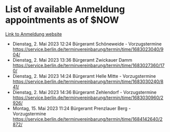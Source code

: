 # List of available Anmeldung appointments as of $NOW
[Link to Anmeldung website](https://service.berlin.de/terminvereinbarung/termin/tag.php?termin=1&anliegen[]=120686&dienstleisterlist=122210,122217,327316,122219,327312,122227,327314,122231,327346,122243,327348,122254,122252,329742,122260,329745,122262,329748,122271,327278,122273,327274,122277,327276,330436,122280,327294,122282,327290,122284,327292,122291,327270,122285,327266,122286,327264,122296,327268,150230,329760,122297,327286,122294,327284,122312,329763,122314,329775,122304,327330,122311,327334,122309,327332,317869,122281,327352,122279,329772,122283,122276,327324,122274,327326,122267,329766,122246,327318,122251,327320,122257,327322,122208,327298,122226,327300&herkunft=http%3A%2F%2Fservice.berlin.de%2Fdienstleistung%2F120686%2F)
- Dienstag, 2. Mai 2023 12:24 Bürgeramt Schöneweide - Vorzugstermine https://service.berlin.de/terminvereinbarung/termin/time/1683023040/904/
- Dienstag, 2. Mai 2023 13:36 Bürgeramt Zwickauer Damm https://service.berlin.de/terminvereinbarung/termin/time/1683027360/170/
- Dienstag, 2. Mai 2023 14:24 Bürgeramt Helle Mitte - Vorzugstermine https://service.berlin.de/terminvereinbarung/termin/time/1683030240/841/
- Dienstag, 2. Mai 2023 14:36 Bürgeramt Zehlendorf - Vorzugstermine https://service.berlin.de/terminvereinbarung/termin/time/1683030960/2926/
- Montag, 15. Mai 2023 11:24 Bürgeramt Prenzlauer Berg - Vorzugstermine https://service.berlin.de/terminvereinbarung/termin/time/1684142640/2872/

